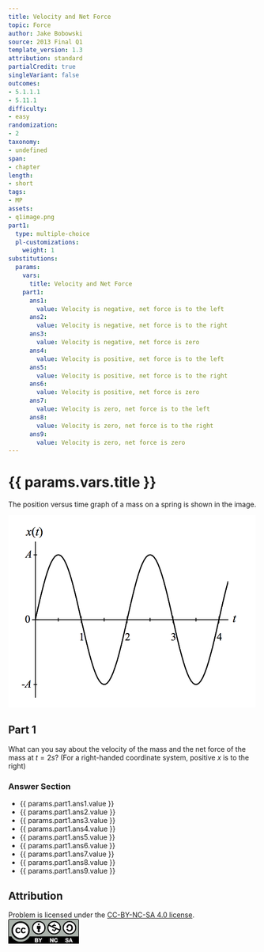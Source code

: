 ```yaml
---
title: Velocity and Net Force
topic: Force
author: Jake Bobowski
source: 2013 Final Q1
template_version: 1.3
attribution: standard
partialCredit: true
singleVariant: false
outcomes:
- 5.1.1.1
- 5.11.1
difficulty:
- easy
randomization:
- 2
taxonomy:
- undefined
span:
- chapter
length:
- short
tags:
- MP
assets:
- q1image.png
part1:
  type: multiple-choice
  pl-customizations:
    weight: 1
substitutions:
  params:
    vars:
      title: Velocity and Net Force
    part1:
      ans1:
        value: Velocity is negative, net force is to the left
      ans2:
        value: Velocity is negative, net force is to the right
      ans3:
        value: Velocity is negative, net force is zero
      ans4:
        value: Velocity is positive, net force is to the left
      ans5:
        value: Velocity is positive, net force is to the right
      ans6:
        value: Velocity is positive, net force is zero
      ans7:
        value: Velocity is zero, net force is to the left
      ans8:
        value: Velocity is zero, net force is to the right
      ans9:
        value: Velocity is zero, net force is zero
---
```

# {{ params.vars.title }}
The position versus time graph of a mass on a spring is shown in the image.

<img src="q1image.png" alt="Position vs. Time of Mass on Spring" width=500>

## Part 1

What can you say about the velocity of the mass and the net force of the mass at $t=2s$?
(For a right-handed coordinate system, positive $x$ is to the right)

### Answer Section

- {{ params.part1.ans1.value }}
- {{ params.part1.ans2.value }}
- {{ params.part1.ans3.value }}
- {{ params.part1.ans4.value }}
- {{ params.part1.ans5.value }}
- {{ params.part1.ans6.value }}
- {{ params.part1.ans7.value }}
- {{ params.part1.ans8.value }}
- {{ params.part1.ans9.value }}

## Attribution

Problem is licensed under the [CC-BY-NC-SA 4.0 license](https://creativecommons.org/licenses/by-nc-sa/4.0/).<br> ![The Creative Commons 4.0 license requiring attribution-BY, non-commercial-NC, and share-alike-SA license.](https://raw.githubusercontent.com/firasm/bits/master/by-nc-sa.png)